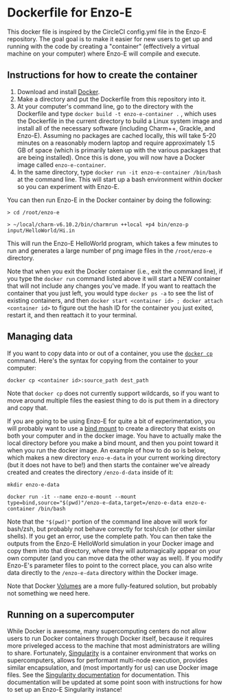 # Dockerfile for Enzo-E

This docker file is inspired by the CircleCI config.yml file in the
Enzo-E repository.  The goal goal is to make it easier for new users
to get up and running with the code by creating a "container"
(effectively a virtual machine on your computer) where Enzo-E will
compile and execute.


## Instructions for how to create the container

1. Download and install [Docker](https://docs.docker.com/get-docker/).
2. Make a directory and put the Dockerfile from this repository into it. 
3. At your computer's command line, go to the directory with the
   Dockerfile and type `docker build -t enzo-e-container .` , which
   uses the Dockerfile in the current directory to build a Linux
   system image and install all of the necessary software (including
   Charm++, Grackle, and Enzo-E).  Assuming no packages are cached
   locally, this will take 5-20 minutes on a reasonably modern laptop
   and require approximately 1.5 GB of space (which is primarily taken
   up with the various packages that are being installed).  Once this
   is done, you will now have a Docker image called
   `enzo-e-container`.
4. In the same directory, type `docker run -it enzo-e-container
   /bin/bash` at the command line.  This will start up a bash
   environment within docker so you can experiment with Enzo-E.
   

You can then run Enzo-E in the Docker container by doing the following:

```
> cd /root/enzo-e

> ~/local/charm-v6.10.2/bin/charmrun ++local +p4 bin/enzo-p input/HelloWorld/Hi.in
```

This will run the Enzo-E HelloWorld program, which takes a few minutes
to run and generates a large number of png image files in the
`/root/enzo-e` directory.

Note that when you exit the Docker container (i.e., exit the command
line), if you type the `docker run` command listed above it will start
a NEW container that will not include any changes you've made.  If you
want to reattach the container that you just left, you would type
`docker ps -a` to see the list of existing containers, and then
`docker start <container id> ; docker attach <container id>` to figure
out the hash ID for the container you just exited, restart it, and
then reattach it to your terminal.

## Managing data

If you want to copy data into or out of a container, you use the
[`docker cp`](https://docs.docker.com/engine/reference/commandline/cp/)
command.  Here's the syntax for copying from the container to your
computer:

`docker cp <container id>:source_path dest_path`

Note that `docker cp` does not currently support wildcards, so if you
want to move around multiple files the easiest thing to do is put them
in a directory and copy that.

If you are going to be using Enzo-E for quite a bit of
experimentation, you will probably want to use a
[bind mount](https://docs.docker.com/storage/bind-mounts/) to create a
directory that exists on both your computer and in the docker image.
You have to actually make the local directory before you make a bind
mount, and then you point toward it when you run the docker image.  An
example of how to do so is below, which makes a new directory
`enzo-e-data` in your current working directory (but it does not have
to be!) and then starts the container we've already created and
creates the directory `/enzo-d-data` inside of it:

```
mkdir enzo-e-data

docker run -it --name enzo-e-mount --mount type=bind,source="$(pwd)"/enzo-e-data,target=/enzo-e-data enzo-e-container /bin/bash
```

Note that the `"$(pwd)"` portion of the command line above will work
for bash/zsh, but probably not behave correctly for tcsh/csh (or 
other similar shells).  If you get an error, use the complete path.
You can then take the outputs from the Enzo-E HelloWorld simulation in
your Docker image and copy them into that directory, where they will
automagically appear on your own computer (and you can move data the
other way as well).  If you modify Enzo-E's parameter files to point
to the correct place, you can also write data directly to the
`/enzo-e-data` directory within the Docker image.

Note that Docker [Volumes](https://docs.docker.com/storage/volumes/)
are a more fully-featured solution, but probably not something we need
here.

## Running on a supercomputer

While Docker is awesome, many supercomputing centers do not allow
users to run Docker containers through Docker itself, because it
requires more priveleged access to the machine that most
administrators are willing to share.  Fortunately,
[Singularity](https://sylabs.io/) is a container environment that
works on supercomputers, allows for performant multi-node execution,
provides similar encapsulation, and (most importantly for us) can use
Docker image files.  See the
[Singularity documentation](https://sylabs.io/docs/)
for documentation.  This documentation will be updated at some point soon
with instructions for how to set up an Enzo-E Singularity instance!
